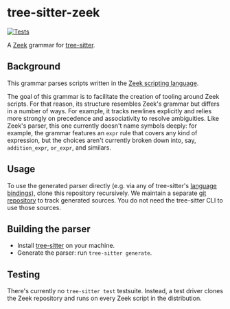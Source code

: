 # tree-sitter-zeek

[![Tests](https://github.com/ckreibich/tree-sitter-zeek/actions/workflows/test.yaml/badge.svg)](https://github.com/ckreibich/tree-sitter-zeek/actions/workflows/test.yaml)

A [Zeek](https://zeek.org) grammar for [tree-sitter](https://github.com/tree-sitter/tree-sitter).

## Background

This grammar parses scripts written in the [Zeek scripting
language](https://docs.zeek.org/en/master/script-reference/index.html).

The goal of this grammar is to facilitate the creation of tooling around Zeek
scripts. For that reason, its structure resembles Zeek's grammar but differs in
a number of ways. For example, it tracks newlines explicitly and relies more
strongly on precedence and associativity to resolve ambiguities. Like Zeek's
parser, this one currently doesn't name symbols deeply: for example, the grammar
features an `expr` rule that covers any kind of expression, but the choices
aren't currently broken down into, say, `addition_expr`, `or_expr`, and
similars.

## Usage

To use the generated parser directly (e.g. via any of tree-sitter's
[language bindings](https://tree-sitter.github.io/tree-sitter/#language-bindings)),
clone this repository recursively. We maintain a separate
[git repository](https://github.com/ckreibich/tree-sitter-zeek-src)
to track generated sources. You do not need the tree-sitter CLI to use
those sources.

## Building the parser

* Install [tree-sitter](https://tree-sitter.github.io/tree-sitter/creating-parsers#installation) on your machine.
* Generate the parser: run `tree-sitter generate`.

## Testing

There's currently no `tree-sitter test` testsuite. Instead, a test driver
clones the Zeek repository and runs on every Zeek script in the distribution.
